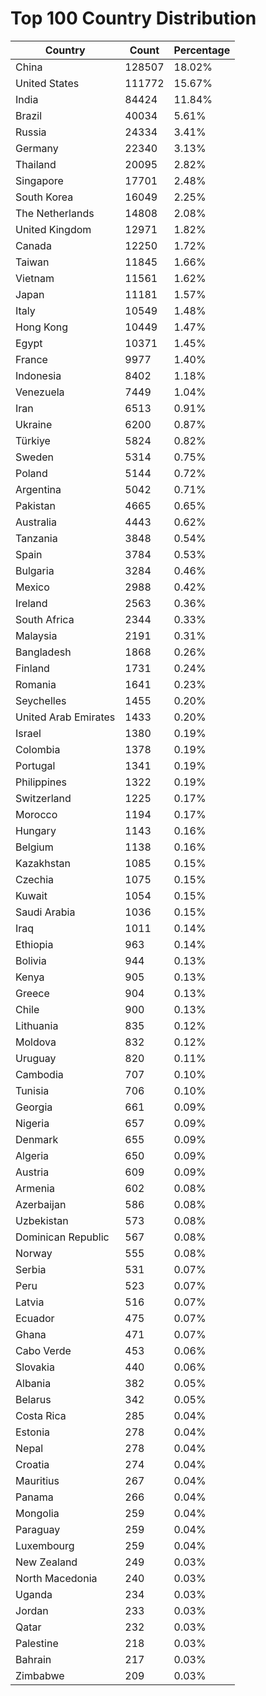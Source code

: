 # Top 100 Country Distribution
| Country | Count | Percentage |
|----|----|----|
| China | 128507 | 18.02% |
| United States | 111772 | 15.67% |
| India | 84424 | 11.84% |
| Brazil | 40034 | 5.61% |
| Russia | 24334 | 3.41% |
| Germany | 22340 | 3.13% |
| Thailand | 20095 | 2.82% |
| Singapore | 17701 | 2.48% |
| South Korea | 16049 | 2.25% |
| The Netherlands | 14808 | 2.08% |
| United Kingdom | 12971 | 1.82% |
| Canada | 12250 | 1.72% |
| Taiwan | 11845 | 1.66% |
| Vietnam | 11561 | 1.62% |
| Japan | 11181 | 1.57% |
| Italy | 10549 | 1.48% |
| Hong Kong | 10449 | 1.47% |
| Egypt | 10371 | 1.45% |
| France | 9977 | 1.40% |
| Indonesia | 8402 | 1.18% |
| Venezuela | 7449 | 1.04% |
| Iran | 6513 | 0.91% |
| Ukraine | 6200 | 0.87% |
| Türkiye | 5824 | 0.82% |
| Sweden | 5314 | 0.75% |
| Poland | 5144 | 0.72% |
| Argentina | 5042 | 0.71% |
| Pakistan | 4665 | 0.65% |
| Australia | 4443 | 0.62% |
| Tanzania | 3848 | 0.54% |
| Spain | 3784 | 0.53% |
| Bulgaria | 3284 | 0.46% |
| Mexico | 2988 | 0.42% |
| Ireland | 2563 | 0.36% |
| South Africa | 2344 | 0.33% |
| Malaysia | 2191 | 0.31% |
| Bangladesh | 1868 | 0.26% |
| Finland | 1731 | 0.24% |
| Romania | 1641 | 0.23% |
| Seychelles | 1455 | 0.20% |
| United Arab Emirates | 1433 | 0.20% |
| Israel | 1380 | 0.19% |
| Colombia | 1378 | 0.19% |
| Portugal | 1341 | 0.19% |
| Philippines | 1322 | 0.19% |
| Switzerland | 1225 | 0.17% |
| Morocco | 1194 | 0.17% |
| Hungary | 1143 | 0.16% |
| Belgium | 1138 | 0.16% |
| Kazakhstan | 1085 | 0.15% |
| Czechia | 1075 | 0.15% |
| Kuwait | 1054 | 0.15% |
| Saudi Arabia | 1036 | 0.15% |
| Iraq | 1011 | 0.14% |
| Ethiopia | 963 | 0.14% |
| Bolivia | 944 | 0.13% |
| Kenya | 905 | 0.13% |
| Greece | 904 | 0.13% |
| Chile | 900 | 0.13% |
| Lithuania | 835 | 0.12% |
| Moldova | 832 | 0.12% |
| Uruguay | 820 | 0.11% |
| Cambodia | 707 | 0.10% |
| Tunisia | 706 | 0.10% |
| Georgia | 661 | 0.09% |
| Nigeria | 657 | 0.09% |
| Denmark | 655 | 0.09% |
| Algeria | 650 | 0.09% |
| Austria | 609 | 0.09% |
| Armenia | 602 | 0.08% |
| Azerbaijan | 586 | 0.08% |
| Uzbekistan | 573 | 0.08% |
| Dominican Republic | 567 | 0.08% |
| Norway | 555 | 0.08% |
| Serbia | 531 | 0.07% |
| Peru | 523 | 0.07% |
| Latvia | 516 | 0.07% |
| Ecuador | 475 | 0.07% |
| Ghana | 471 | 0.07% |
| Cabo Verde | 453 | 0.06% |
| Slovakia | 440 | 0.06% |
| Albania | 382 | 0.05% |
| Belarus | 342 | 0.05% |
| Costa Rica | 285 | 0.04% |
| Estonia | 278 | 0.04% |
| Nepal | 278 | 0.04% |
| Croatia | 274 | 0.04% |
| Mauritius | 267 | 0.04% |
| Panama | 266 | 0.04% |
| Mongolia | 259 | 0.04% |
| Paraguay | 259 | 0.04% |
| Luxembourg | 259 | 0.04% |
| New Zealand | 249 | 0.03% |
| North Macedonia | 240 | 0.03% |
| Uganda | 234 | 0.03% |
| Jordan | 233 | 0.03% |
| Qatar | 232 | 0.03% |
| Palestine | 218 | 0.03% |
| Bahrain | 217 | 0.03% |
| Zimbabwe | 209 | 0.03% |
